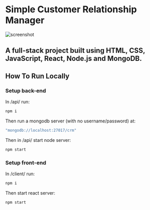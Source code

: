 # Simple Customer Relationship Manager

<img src="./screenshot.png" alt="screenshot" title="screenshot">

## A full-stack project built using HTML, CSS, JavaScript, React, Node.js and MongoDB.

## How To Run Locally

### Setup back-end

In /api/ run:

```bash
npm i
```

Then run a mongodb server (with no username/password) at:

```bash
"mongodb://localhost:27017/crm"
```

Then in /api/ start node server:

```bash
npm start
```

### Setup front-end

In /client/ run:

```bash
npm i
```

Then start react server:

```bash
npm start
```